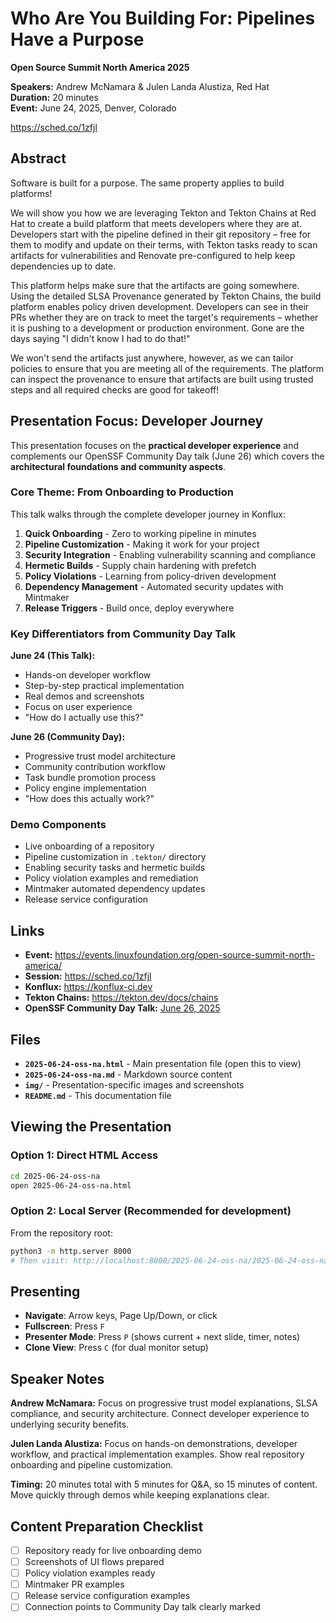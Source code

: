# Who Are You Building For: Pipelines Have a Purpose

**Open Source Summit North America 2025**

**Speakers:** Andrew McNamara & Julen Landa Alustiza, Red Hat  
**Duration:** 20 minutes  
**Event:** June 24, 2025, Denver, Colorado

https://sched.co/1zfjl

## Abstract

Software is built for a purpose. The same property applies to build platforms!

We will show you how we are leveraging Tekton and Tekton Chains at Red Hat to create a build platform that meets developers where they are at. Developers start with the pipeline defined in their git repository – free for them to modify and update on their terms, with Tekton tasks ready to scan artifacts for vulnerabilities and Renovate pre-configured to help keep dependencies up to date.

This platform helps make sure that the artifacts are going somewhere. Using the detailed SLSA Provenance generated by Tekton Chains, the build platform enables policy driven development. Developers can see in their PRs whether they are on track to meet the target's requirements – whether it is pushing to a development or production environment. Gone are the days saying "I didn't know I had to do that!"

We won't send the artifacts just anywhere, however, as we can tailor policies to ensure that you are meeting all of the requirements. The platform can inspect the provenance to ensure that artifacts are built using trusted steps and all required checks are good for takeoff!

## Presentation Focus: Developer Journey

This presentation focuses on the **practical developer experience** and complements our OpenSSF Community Day talk (June 26) which covers the **architectural foundations and community aspects**.

### Core Theme: From Onboarding to Production

This talk walks through the complete developer journey in Konflux:

1. **Quick Onboarding** - Zero to working pipeline in minutes
2. **Pipeline Customization** - Making it work for your project
3. **Security Integration** - Enabling vulnerability scanning and compliance
4. **Hermetic Builds** - Supply chain hardening with prefetch
5. **Policy Violations** - Learning from policy-driven development
6. **Dependency Management** - Automated security updates with Mintmaker
7. **Release Triggers** - Build once, deploy everywhere

### Key Differentiators from Community Day Talk

**June 24 (This Talk):**
- Hands-on developer workflow
- Step-by-step practical implementation
- Real demos and screenshots
- Focus on user experience
- "How do I actually use this?"

**June 26 (Community Day):**
- Progressive trust model architecture
- Community contribution workflow
- Task bundle promotion process
- Policy engine implementation
- "How does this actually work?"

### Demo Components

- Live onboarding of a repository
- Pipeline customization in `.tekton/` directory  
- Enabling security tasks and hermetic builds
- Policy violation examples and remediation
- Mintmaker automated dependency updates
- Release service configuration

## Links

- **Event:** https://events.linuxfoundation.org/open-source-summit-north-america/
- **Session:** https://sched.co/1zfjl
- **Konflux:** https://konflux-ci.dev
- **Tekton Chains:** https://tekton.dev/docs/chains
- **OpenSSF Community Day Talk:** [June 26, 2025](https://arewm.github.io/presentations/2025-06-26-openssf-community-day-na/pipelines-have-purpose.html)

## Files

- **`2025-06-24-oss-na.html`** - Main presentation file (open this to view)
- **`2025-06-24-oss-na.md`** - Markdown source content
- **`img/`** - Presentation-specific images and screenshots
- **`README.md`** - This documentation file

## Viewing the Presentation

### Option 1: Direct HTML Access
```bash
cd 2025-06-24-oss-na
open 2025-06-24-oss-na.html
```

### Option 2: Local Server (Recommended for development)
From the repository root:
```bash
python3 -m http.server 8000
# Then visit: http://localhost:8000/2025-06-24-oss-na/2025-06-24-oss-na.html
```

## Presenting

- **Navigate**: Arrow keys, Page Up/Down, or click
- **Fullscreen**: Press `F`
- **Presenter Mode**: Press `P` (shows current + next slide, timer, notes)
- **Clone View**: Press `C` (for dual monitor setup)

## Speaker Notes

**Andrew McNamara:** Focus on progressive trust model explanations, SLSA compliance, and security architecture. Connect developer experience to underlying security benefits.

**Julen Landa Alustiza:** Focus on hands-on demonstrations, developer workflow, and practical implementation examples. Show real repository onboarding and pipeline customization.

**Timing:** 20 minutes total with 5 minutes for Q&A, so 15 minutes of content. Move quickly through demos while keeping explanations clear.

## Content Preparation Checklist

- [ ] Repository ready for live onboarding demo
- [ ] Screenshots of UI flows prepared
- [ ] Policy violation examples ready
- [ ] Mintmaker PR examples
- [ ] Release service configuration examples
- [ ] Connection points to Community Day talk clearly marked
